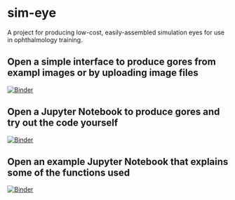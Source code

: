 # sim-eye
A project for producing low-cost, easily-assembled simulation eyes for use in ophthalmology training.

## Open a simple interface to produce gores from exampl images or by uploading image files
[![Binder](https://mybinder.org/badge_logo.svg)](https://mybinder.org/v2/gh/stuwilmur/sim-eye/HEAD?urlpath=voila%2Frender%2FInterface.ipynb)

## Open a Jupyter Notebook to produce gores and try out the code yourself
[![Binder](https://mybinder.org/badge_logo.svg)](https://mybinder.org/v2/gh/stuwilmur/sim-eye/HEAD?filepath=Interface.ipynb)

## Open an example Jupyter Notebook that explains some of the functions used
[![Binder](https://mybinder.org/badge_logo.svg)](https://mybinder.org/v2/gh/stuwilmur/sim-eye/HEAD?filepath=Example.ipynb)
